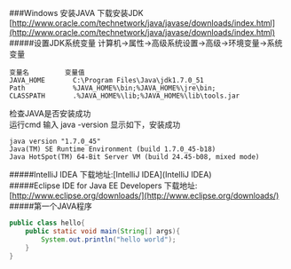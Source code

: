 ###Windows 安装JAVA
下载安装JDK			
[http://www.oracle.com/technetwork/java/javase/downloads/index.html](http://www.oracle.com/technetwork/java/javase/downloads/index.html)			
#####设置JDK系统变量
计算机→属性→高级系统设置→高级→环境变量->系统变量
```text
变量名			变量值
JAVA_HOME		C:\Program Files\Java\jdk1.7.0_51
Path 			%JAVA_HOME%\bin;%JAVA_HOME%\jre\bin;
CLASSPATH 		.%JAVA_HOME%\lib;%JAVA_HOME%\lib\tools.jar
```
检查JAVA是否安装成功 		
运行cmd 输入 java -version
显示如下，安装成功
```text
java version "1.7.0_45"
Java(TM) SE Runtime Environment (build 1.7.0_45-b18)
Java HotSpot(TM) 64-Bit Server VM (build 24.45-b08, mixed mode)
```
#####IntelliJ IDEA
下载地址:[IntelliJ IDEA](IntelliJ IDEA)        
#####Eclipse IDE for Java EE Developers
下载地址:[http://www.eclipse.org/downloads/](http://www.eclipse.org/downloads/)      
#####第一个JAVA程序
```java
public class hello{
	public static void main(String[] args){
		System.out.println("hello world");
	}
}
```